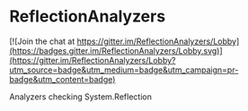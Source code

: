 # ReflectionAnalyzers

[![Join the chat at https://gitter.im/ReflectionAnalyzers/Lobby](https://badges.gitter.im/ReflectionAnalyzers/Lobby.svg)](https://gitter.im/ReflectionAnalyzers/Lobby?utm_source=badge&utm_medium=badge&utm_campaign=pr-badge&utm_content=badge)

Analyzers checking System.Reflection
